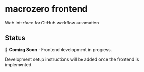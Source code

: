 # macrozero frontend

Web interface for GitHub workflow automation.

## Status

🚧 **Coming Soon** - Frontend development in progress.

Development setup instructions will be added once the frontend is implemented.

